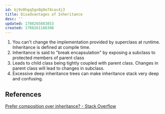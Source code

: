 ```yaml
---
id: bj9z8hgq5gn0g9o74cac4j3
title: Disadvantages of Inheritance
desc: ''
updated: 1708265883853
created: 1708261186308
---
```


1. You can't change the implementation provided by superclass at runtime. Inheritance is defined at compile time.
2. Inheritance is said to "break encapsulation" by exposing a subclass to protected members of parent class
3. Leads to child class being tightly coupled with parent class. Changes in parent class will lead to changes in subclass.
4. Excessive deep inheritance trees can make inheritance stack very deep and confusing.

## References

[Prefer composition over inheritance? - Stack Overflow](https://stackoverflow.com/questions/49002/prefer-composition-over-inheritance)
